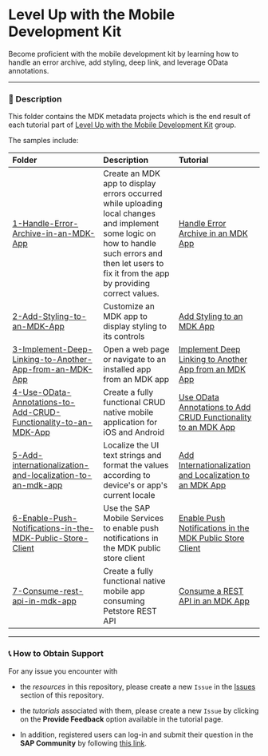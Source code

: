 # Level Up with the Mobile Development Kit
Become proficient with the mobile development kit by learning how to handle an error archive, add styling, deep link, and leverage OData annotations.
***
### 📌 Description
This folder contains the MDK metadata projects which is the end result of each tutorial part of [Level Up with the Mobile Development Kit](https://developers.sap.com/mission.mobile-dev-kit-level-up.html) group.

The samples include:

|  Folder     | Description   | Tutorial
|  :------------- | :------------- | :-------------
|  [1-Handle-Error-Archive-in-an-MDK-App](/4-Level-Up-with-the-Mobile-Development-Kit/1-Handle-Error-Archive-in-an-MDK-App) |  Create an MDK app to display errors occurred while uploading local changes and implement some logic on how to handle such errors and then let users to fix it from the app by providing correct values. | [Handle Error Archive in an MDK App](https://developers.sap.com/tutorials/cp-mobile-dev-kit-error-archive.html)
|  [2-Add-Styling-to-an-MDK-App](/4-Level-Up-with-the-Mobile-Development-Kit/2-Add-Styling-to-an-MDK-App)  | Customize an MDK app to display styling to its controls | [Add Styling to an MDK App](https://developers.sap.com/tutorials/cp-mobile-dev-kit-style.html)
|  [3-Implement-Deep-Linking-to-Another-App-from-an-MDK-App](/4-Level-Up-with-the-Mobile-Development-Kit/3-Implement-Deep-Linking-to-Another-App-from-an-MDK-App) |Open a web page or navigate to an installed app from an MDK app| [Implement Deep Linking to Another App from an MDK App](https://developers.sap.com/tutorials/cp-mobile-dev-kit-deep-link.html)
|  [4-Use-OData-Annotations-to-Add-CRUD-Functionality-to-an-MDK-App](/4-Level-Up-with-the-Mobile-Development-Kit/4-Use-OData-Annotations-to-Add-CRUD-Functionality-to-an-MDK-App) | Create a fully functional CRUD native mobile application for iOS and Android| [Use OData Annotations to Add CRUD Functionality to an MDK App](https://developers.sap.com/tutorials/cp-mobile-dev-kit-annotations.html)
|  [5-Add-internationalization-and-localization-to-an-mdk-app](/4-Level-Up-with-the-Mobile-Development-Kit/5-Add-internationalization-and-localization-to-an-mdk-app) | Localize the UI text strings and format the values according to device's or app's current locale| [Add Internationalization and Localization to an MDK App](https://developers.sap.com/tutorials/cp-mobile-dev-kit-i18n-localization.html)
|  [6-Enable-Push-Notifications-in-the-MDK-Public-Store-Client](/4-Level-Up-with-the-Mobile-Development-Kit/6-Enable-Push-Notifications-in-the-MDK-Public-Store-Client) | Use the SAP Mobile Services to enable push notifications in the MDK public store client| [Enable Push Notifications in the MDK Public Store Client](https://developers.sap.com/tutorials/cp-mobile-dev-kit-push.html)
|  [7-Consume-rest-api-in-mdk-app](/4-Level-Up-with-the-Mobile-Development-Kit/7-Consume-rest-api-in-mdk-app) | Create a fully functional native mobile app consuming Petstore REST API| [Consume a REST API in an MDK App](https://developers.sap.com/tutorials/cp-mobile-dev-kit-rest-api.html)


***
### 📞 How to Obtain Support
For any issue you encounter with 
* the *resources* in this repository, please create a new `Issue` in the [Issues](https://github.com/SAP/cloud-mdk-tutorial-samples/issues) section of this repository.
* the *tutorials* associated with them, please create a new `Issue` by clicking on the **Provide Feedback** option available in the tutorial page.

* In addition, registered users can log-in and submit their question in the **SAP Community** by following [this link](https://community.sap.com/t5/forums/postpage/choose-node/true/product-id/73555000100800001081/board-id/technology-questions).
